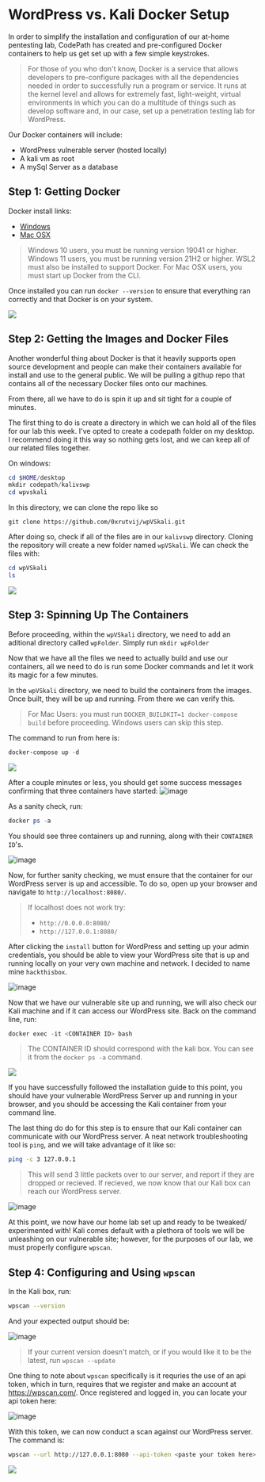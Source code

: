 # WordPress vs. Kali Docker Setup

In order to simplify the installation and configuration of our at-home pentesting lab, CodePath has created and pre-configured Docker containers to help us get set up with a few simple keystrokes.
> For those of you who don't know, Docker is a service that allows developers to pre-configure packages with all the dependencies needed in order to successfully run a program or service. It runs at the kernel level and allows for extremely fast, light-weight, virtual environments in which you can do a multitude of things such as develop software and, in our case, set up a penetration testing lab for WordPress.

Our Docker containers will include:
* WordPress vulnerable server (hosted locally)
* A kali vm as root
* A mySql Server as a database

## Step 1: Getting Docker

Docker install links: 

* [Windows]
* [Mac OSX]

[Windows]: https://docs.docker.com/docker-for-windows/install/
[Mac OSX]: https://docs.docker.com/docker-for-mac/install/

> Windows 10 users, you must be running version 19041 or higher. Windows 11 users, you must be running version 21H2 or higher. WSL2 must also be installed to support Docker. For Mac OSX users, you must start up Docker from the CLI.

Once installed you can run `docker --version` to ensure that everything ran correctly and that Docker is on your system.

<img src="https://github.com/colton-gabertan/SecurityShepherdLabs/blob/week07/dockerinstall.gif">

## Step 2: Getting the Images and Docker Files

Another wonderful thing about Docker is that it heavily supports open source development and people can make their containers available for install and use to the general public. We will be pulling a githup repo that contains all of the necessary Docker files onto our machines. 

From there, all we have to do is spin it up and sit tight for a couple of minutes.

The first thing to do is create a directory in which we can hold all of the files for our lab this week. I've opted to create a codepath folder on my desktop. I recommend doing it this way so nothing gets lost, and we can keep all of our related files together. 

On windows:
```powershell
cd $HOME/desktop
mkdir codepath/kalivswp
cd wpvskali
```

In this directory, we can clone the repo like so
```
git clone https://github.com/0xrutvij/wpVSkali.git
```

After doing so, check if all of the files are in our `kalivswp` directory. Cloning the repository will create a new folder named `wpVSkali`. We can check the files with:
```powershell
cd wpVSkali
ls
```

<img src="https://github.com/colton-gabertan/SecurityShepherdLabs/blob/week07/gitrepo.gif">

## Step 3: Spinning Up The Containers

Before proceeding, within the `wpVSkali` directory, we need to add an aditional directory called `wpFolder`. Simply run `mkdir wpFolder`

Now that we have all the files we need to actually build and use our containers, all we need to do is run some Docker commands and let it work its magic for a few minutes. 

In the `wpVSkali` directory, we need to build the containers from the images. Once built, they will be up and running. From there we can verify this.
> For Mac Users: you must run `DOCKER_BUILDKIT=1 docker-compose build` before proceeding. Windows users can skip this step.

The command to run from here is:
```powershell
docker-compose up -d
```
<img src="https://github.com/colton-gabertan/SecurityShepherdLabs/blob/week07/dockercompose.gif">

After a couple minutes or less, you should get some success messages confirming that three containers have started:
![image](https://user-images.githubusercontent.com/66766340/162297211-1a73ffd1-e3d4-4de9-afcd-e31e7217dce9.png)

As a sanity check, run:
```powershell
docker ps -a
```
You should see three containers up and running, along with their `CONTAINER ID`'s.

![image](https://user-images.githubusercontent.com/66766340/162298552-063dfbd6-32d4-4baa-ba8c-f5743eb619db.png)

Now, for further sanity checking, we must ensure that the container for our WordPress server is up and accessible. To do so, open up your browser and navigate to `http://localhost:8080/`.
> If localhost does not work try:
> * `http://0.0.0.0:8080/`
> * `http://127.0.0.1:8080/`

After clicking the `install` button for WordPress and setting up your admin credentials, you should be able to view your WordPress site that is up and running locally on your very own machine and network. I decided to name mine `hackthisbox`.

![image](https://user-images.githubusercontent.com/66766340/162301129-2bdd61df-9150-495d-b685-049977d1356b.png)

Now that we have our vulnerable site up and running, we will also check our Kali machine and if it can access our WordPress site. Back on the command line, run:

```powershell
docker exec -it <CONTAINER ID> bash
```
> The CONTAINER ID should correspond with the kali box. You can see it from the `docker ps -a` command.

<img src="https://github.com/colton-gabertan/SecurityShepherdLabs/blob/week07/kalicheck.gif">

If you have successfully followed the installation guide to this point, you should have your vulnerable WordPress Server up and running in your browser, and you should be accessing the Kali container from your command line.

The last thing do do for this step is to ensure that our Kali container can communicate with our WordPress server. A neat network troubleshooting tool is `ping`, and we will take advantage of it like so:

```bash
ping -c 3 127.0.0.1
```
> This will send 3 little packets over to our server, and report if they are dropped or recieved. If recieved, we now know that our Kali box can reach our WordPress server.

![image](https://user-images.githubusercontent.com/66766340/162311645-76594e72-4a4e-4c5b-bb73-a0912cd49f57.png)

At this point, we now have our home lab set up and ready to be tweaked/ experimented with! Kali comes default with a plethora of tools we will be unleashing on our vulnerable site; however, for the purposes of our lab, we must properly configure `wpscan`.

## Step 4: Configuring and Using `wpscan`

In the Kali box, run:

```bash
wpscan --version
```
And your expected output should be:

![image](https://user-images.githubusercontent.com/66766340/162314601-53232bf6-3f29-4037-bee0-1ad86d634134.png)
> If your current version doesn't match, or if you would like it to be the latest, run `wpscan --update`

One thing to note about `wpscan` specifically is it requries the use of an api token, which in turn, requires that we register and make an account at https://wpscan.com/. Once registered and logged in, you can locate your api token here:

![image](https://user-images.githubusercontent.com/66766340/162316224-28487b7c-b4d5-4111-a000-ae71341e2990.png)

With this token, we can now conduct a scan against our WordPress server. The command is:
```bash
wpscan --url http://127.0.0.1:8080 --api-token <paste your token here>
```

<img src="https://github.com/colton-gabertan/SecurityShepherdLabs/blob/week07/wpscandemo.gif">








